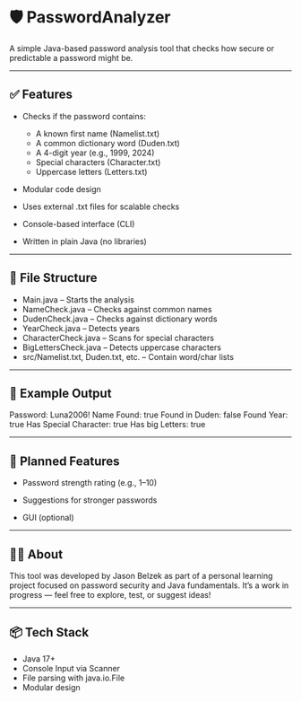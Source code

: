 # 🛡️ PasswordAnalyzer
A simple Java-based password analysis tool that checks how secure or predictable a password might be.

---

## ✅ Features
- Checks if the password contains:
   - A known first name (Namelist.txt)
   - A common dictionary word (Duden.txt)
   - A 4-digit year (e.g., 1999, 2024)
   - Special characters (Character.txt)
   - Uppercase letters (Letters.txt)
     
- Modular code design

- Uses external .txt files for scalable checks

- Console-based interface (CLI)

- Written in plain Java (no libraries)

---

## 📂 File Structure
- Main.java – Starts the analysis
- NameCheck.java – Checks against common names
- DudenCheck.java – Checks against dictionary words
- YearCheck.java – Detects years
- CharacterCheck.java – Scans for special characters
- BigLettersCheck.java – Detects uppercase characters
- src/Namelist.txt, Duden.txt, etc. – Contain word/char lists

---

## 📌 Example Output
Password: Luna2006!
Name Found: true
Found in Duden: false
Found Year: true
Has Special Character: true
Has big Letters: true

---

## 🚧 Planned Features
-  Password strength rating (e.g., 1–10)

- Suggestions for stronger passwords

- GUI (optional)

---

## 🙋‍♂️ About
This tool was developed by Jason Belzek as part of a personal learning project focused on password security and Java fundamentals.
It’s a work in progress — feel free to explore, test, or suggest ideas!

---

## 📦 Tech Stack
- Java 17+
- Console Input via Scanner
- File parsing with java.io.File
- Modular design
